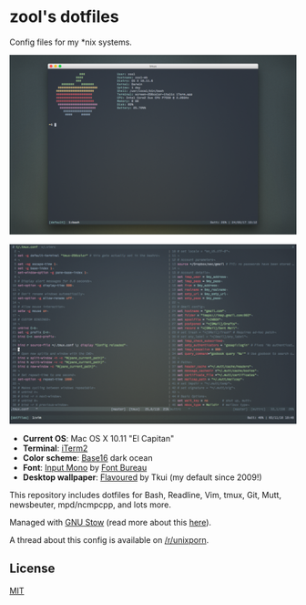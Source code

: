 # zool's dotfiles

Config files for my \*nix systems.

![mrzool tmux/vim config](dotfiles-1.png)

![mrzool tmux/vim config](dotfiles-2.png)

- **Current OS**: Mac OS X 10.11 "El Capitan"
- **Terminal**: [iTerm2](https://www.iterm2.com/)
- **Color scheme**: [Base16](https://github.com/chriskempson/base16) dark ocean
- **Font**: [Input Mono](http://input.fontbureau.com/) by [Font Bureau](http://www.fontbureau.com/)
- **Desktop wallpaper**: [Flavoured](http://digitalshiva.deviantart.com/art/Flavoured-121784194) by Tkui (my default since 2009!)

This repository includes dotfiles for Bash, Readline, Vim, tmux, Git, Mutt, newsbeuter, mpd/ncmpcpp, and lots more.

Managed with [GNU Stow](https://www.gnu.org/software/stow/) (read more about this [here](http://brandon.invergo.net/news/2012-05-26-using-gnu-stow-to-manage-your-dotfiles.html)).

A thread about this config is available on [/r/unixporn](https://www.reddit.com/r/unixporn/comments/3ddudy/os_x_vimtmux_setup/).

## License

[MIT](https://opensource.org/licenses/MIT)
